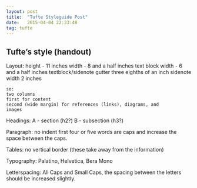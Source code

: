 ```yaml
---
layout: post
title:  "Tufte Styleguide Post"
date:   2015-04-04 22:33:48
tag: tufte
---
```


## Tufte’s style (handout)

Layout:
	height - 11 inches 
	width - 8 and a half inches
	text block width - 6 and a half inches
	textblock/sidenote gutter three eighths of an inch
	sidenote width 2 inches
	
	so:
	two columns
	first for content
	second (wide margin) for references (links), diagrams, and        	images

Headings:
	A - section (h2?)
	B - subsection (h3?)

Paragraph:
	no indent
	first four or five words are caps and increase the space 				between the caps.

Tables:
	no vertical border (these take away from the information)

Typography:
	Palatino, Helvetica, Bera Mono

Letterspacing:
	All Caps and Small Caps, the spacing between the letters 				should be increased slightly.
